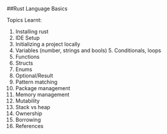 ##Rust Language Basics

Topics Learnt:

1. Installing rust
2. IDE Setup
3. Initializing a project locally
4. Variables
(number, strings and bools) 5. Conditionals, loops
6. Functions
7. Structs
8. Enums
9. Optional/Result
10. Pattern matching
11. Package management
12. Memory management
13. Mutability
14. Stack vs heap
15. Ownership
16. Borrowing
17. References
